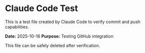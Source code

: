# Claude Code Test

This is a test file created by Claude Code to verify commit and push capabilities.

**Date:** 2025-10-16
**Purpose:** Testing GitHub integration

This file can be safely deleted after verification.
